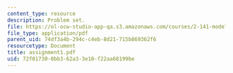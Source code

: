 ```yaml
---
content_type: resource
description: Problem set.
file: https://ol-ocw-studio-app-qa.s3.amazonaws.com/courses/2-141-modeling-and-simulation-of-dynamic-systems-fall-2006/72f017300bb362a33e10f22aa68199be_assignment1.pdf
file_type: application/pdf
parent_uid: 74df3a4b-294c-c4eb-8d21-715b869362f6
resourcetype: Document
title: assignment1.pdf
uid: 72f01730-0bb3-62a3-3e10-f22aa68199be
---
```

